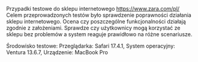 Przypadki testowe do sklepu internetowego https://www.zara.com/pl/
Celem przeprowadzonych testów było sprawdzenie poprawności działania sklepu internetowego. 
Ocena czy poszczególne funkcjonalności działają zgodnie z założeniami. 
Sprawdze czy użytkownicy mogą korzystać ze sklepu bez problemów a system reaguje prawidłowo na różne scenariusze.

Środowisko testowe:
Przeglądarka: Safari 17.4.1, 
System operacyjny: Ventura 13.6.7, 
Urządzenie: MacBook Pro

